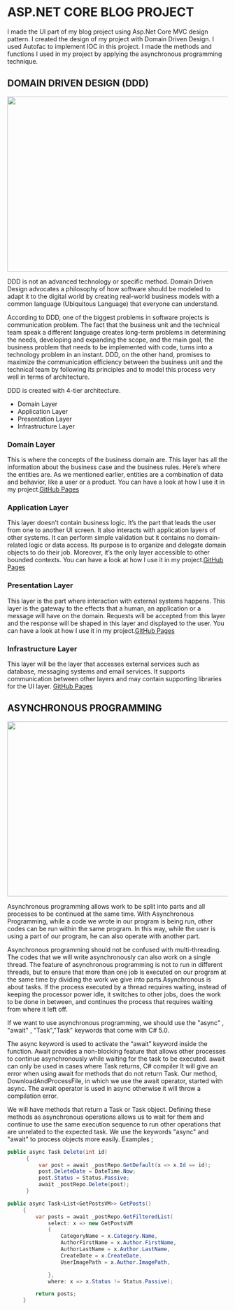 # ASP.NET CORE BLOG PROJECT

  I made the UI part of my blog project using Asp.Net Core MVC design pattern. I created the design of my project with Domain Driven Design. I used Autofac to implement IOC in this project. I made the methods and functions I used in my project by applying the asynchronous programming technique.

##  DOMAIN DRIVEN DESIGN (DDD)

<img src="https://user-images.githubusercontent.com/96787308/160295642-fe61dacc-46c2-4a58-80bf-081a1caac360.png" width="800" height="400">

  DDD is not an advanced technology or specific method. Domain Driven Design advocates a philosophy of how software should be modeled to adapt it to the digital world by creating real-world business models with a common language (Ubiquitous Language) that everyone can understand.

  According to DDD, one of the biggest problems in software projects is communication problem. The fact that the business unit and the technical team speak a different language creates long-term problems in determining the needs, developing and expanding the scope, and the main goal, the business problem that needs to be implemented with code, turns into a technology problem in an instant. DDD, on the other hand, promises to maximize the communication efficiency between the business unit and the technical team by following its principles and to model this process very well in terms of architecture.

DDD is created with 4-tier architecture.

- Domain Layer
- Application Layer
- Presentation Layer
- Infrastructure Layer

### Domain Layer

This is where the concepts of the business domain are. This layer has all the information about the business case and the business rules. Here’s where the entities are. As we mentioned earlier, entities are a combination of data and behavior, like a user or a product. You can have a look at how I use it in my project.[GitHub Pages](https://github.com/oguzhanKomcu/Science_News.Blog_Project/tree/master/Science_News.Domain)

### Application Layer

This layer doesn’t contain business logic. It’s the part that leads the user from one to another UI screen. It also interacts with application layers of other systems. It can perform simple validation but it contains no domain-related logic or data access. Its purpose is to organize and delegate domain objects to do their job. Moreover, it’s the only layer accessible to other bounded contexts. You can have a look at how I use it in my project.[GitHub Pages](https://github.com/oguzhanKomcu/Science_News.Blog_Project/tree/master/Science_News.Application)

### Presentation Layer

This layer is the part where interaction with external systems happens. This layer is the gateway to the effects that a human, an application or a message will have on the domain. Requests will be accepted from this layer and the response will be shaped in this layer and displayed to the user. You can have a look at how I use it in my project.[GitHub Pages](https://github.com/oguzhanKomcu/Science_News.Blog_Project/tree/master/Science_News.Presantation)

### Infrastructure Layer

This layer will be the layer that accesses external services such as database, messaging systems and email services. It supports communication between other layers and may contain supporting libraries for the UI layer. [GitHub Pages](https://github.com/oguzhanKomcu/Science_News.Blog_Project/tree/master/Science_News.Infrastructure)


## ASYNCHRONOUS PROGRAMMING

<img src="https://user-images.githubusercontent.com/96787308/160295642-fe61dacc-46c2-4a58-80bf-081a1caac360.png" width="800" height="400">

Asynchronous programming allows work to be split into parts and all processes to be continued at the same time. With Asynchronous Programming, while a code we wrote in our program is being run, other codes can be run within the same program. In this way, while the user is using a part of our program, he can also operate with another part.

Asynchronous programming should not be confused with multi-threading. The codes that we will write asynchronously can also work on a single thread. The feature of asynchronous programming is not to run in different threads, but to ensure that more than one job is executed on our program at the same time by dividing the work we give into parts.Asynchronous is about tasks. If the process executed by a thread requires waiting, instead of keeping the processor power idle, it switches to other jobs, does the work to be done in between, and continues the process that requires waiting from where it left off.

If we want to use asynchronous programming, we should use the "async" , "await" , "Task<T>","Task" keywords that come with C# 5.0.
  
The async keyword is used to activate the “await” keyword inside the function. Await provides a non-blocking feature that allows other processes to continue asynchronously while waiting for the task to be executed. await can only be used in cases where Task returns, C# compiler It will give an error when using await for methods that do not return Task. Our method, DownloadAndProcessFile, in which we use the await operator, started with async. The await operator is used in async otherwise it will throw a compilation error.

We will have methods that return a Task or Task<T> object. Defining these methods as asynchronous operations allows us to wait for them and continue to use the same execution sequence to run other operations that are unrelated to the expected task. We use the keywords "async" and "await" to process objects more easily.
  Examples ; 

  ```csharp
  public async Task Delete(int id)
        {
            var post = await _postRepo.GetDefault(x => x.Id == id);
            post.DeleteDate = DateTime.Now;
            post.Status = Status.Passive;
            await _postRepo.Delete(post);
        }
```
 
   ```csharp
  public async Task<List<GetPostsVM>> GetPosts()
        {
            var posts = await _postRepo.GetFilteredList(
                select: x => new GetPostsVM
                {
                    CategoryName = x.Category.Name,
                    AuthorFirstName = x.Author.FirstName,
                    AuthorLastName = x.Author.LastName,
                    CreateDate = x.CreateDate,
                    UserImagePath = x.Author.ImagePath,

                },
                where: x => x.Status != Status.Passive);

            return posts;
        }
```



